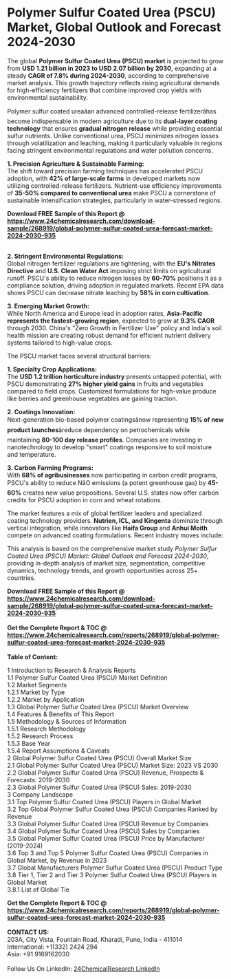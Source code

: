 <h1>Polymer Sulfur Coated Urea (PSCU) Market, Global Outlook and Forecast 2024-2030</h1><p>The global <strong>Polymer Sulfur Coated Urea (PSCU) market</strong> is projected to grow from <strong>USD 1.21 billion in 2023 to USD 2.07 billion by 2030</strong>, expanding at a steady <strong>CAGR of 7.8% during 2024-2030</strong>, according to comprehensive market analysis. This growth trajectory reflects rising agricultural demands for high-efficiency fertilizers that combine improved crop yields with environmental sustainability.</p><p>Polymer sulfur coated ureaâan advanced controlled-release fertilizerâhas become indispensable in modern agriculture due to its <strong>dual-layer coating technology</strong> that ensures <strong>gradual nitrogen release</strong> while providing essential sulfur nutrients. Unlike conventional urea, PSCU minimizes nitrogen losses through volatilization and leaching, making it particularly valuable in regions facing stringent environmental regulations and water pollution concerns.</p><p><strong>1. Precision Agriculture &amp; Sustainable Farming:</strong><br>
The shift toward precision farming techniques has accelerated PSCU adoption, with <strong>42% of large-scale farms</strong> in developed markets now utilizing controlled-release fertilizers. Nutrient-use efficiency improvements of <strong>35-50% compared to conventional urea</strong> make PSCU a cornerstone of sustainable intensification strategies, particularly in water-stressed regions.</p><div><b>Download FREE Sample of this Report @ 
            <a href="https://www.24chemicalresearch.com/download-sample/268919/global-polymer-sulfur-coated-urea-forecast-market-2024-2030-935">
            https://www.24chemicalresearch.com/download-sample/268919/global-polymer-sulfur-coated-urea-forecast-market-2024-2030-935</a></b></div><br><p><strong>2. Stringent Environmental Regulations:</strong><br>
Global nitrogen fertilizer regulations are tightening, with the <strong>EU's Nitrates Directive</strong> and <strong>U.S. Clean Water Act</strong> imposing strict limits on agricultural runoff. PSCU's ability to reduce nitrogen losses by <strong>60-70%</strong> positions it as a compliance solution, driving adoption in regulated markets. Recent EPA data shows PSCU can decrease nitrate leaching by <strong>58% in corn cultivation</strong>.</p><p><strong>3. Emerging Market Growth:</strong><br>
While North America and Europe lead in adoption rates, <strong>Asia-Pacific represents the fastest-growing region</strong>, expected to grow at <strong>9.3% CAGR</strong> through 2030. China's "Zero Growth in Fertilizer Use" policy and India's soil health mission are creating robust demand for efficient nutrient delivery systems tailored to high-value crops.</p><p>The PSCU market faces several structural barriers:</p><p><strong>1. Specialty Crop Applications:</strong><br>
The <strong>USD 1.2 trillion horticulture industry</strong> presents untapped potential, with PSCU demonstrating <strong>27% higher yield gains</strong> in fruits and vegetables compared to field crops. Customized formulations for high-value produce like berries and greenhouse vegetables are gaining traction.</p><p><strong>2. Coatings Innovation:</strong><br>
Next-generation bio-based polymer coatingsânow representing <strong>15% of new product launches</strong>âreduce dependency on petrochemicals while maintaining <strong>80-100 day release profiles</strong>. Companies are investing in nanotechnology to develop "smart" coatings responsive to soil moisture and temperature.</p><p><strong>3. Carbon Farming Programs:</strong><br>
With <strong>68% of agribusinesses</strong> now participating in carbon credit programs, PSCU's ability to reduce NâO emissions (a potent greenhouse gas) by <strong>45-60%</strong> creates new value propositions. Several U.S. states now offer carbon credits for PSCU adoption in corn and wheat rotations.</p><p>The market features a mix of global fertilizer leaders and specialized coating technology providers. <strong>Nutrien, ICL, and Kingenta</strong> dominate through vertical integration, while innovators like <strong>Haifa Group</strong> and <strong>Anhui Moith</strong> compete on advanced coating formulations. Recent industry moves include:</p><p>This analysis is based on the comprehensive market study <em>Polymer Sulfur Coated Urea (PSCU) Market: Global Outlook and Forecast 2024-2030</em>, providing in-depth analysis of market size, segmentation, competitive dynamics, technology trends, and growth opportunities across 25+ countries.</p><div><b>Download FREE Sample of this Report @ 
            <a href="https://www.24chemicalresearch.com/download-sample/268919/global-polymer-sulfur-coated-urea-forecast-market-2024-2030-935">
            https://www.24chemicalresearch.com/download-sample/268919/global-polymer-sulfur-coated-urea-forecast-market-2024-2030-935</a></b></div><br><div><b>Get the Complete Report & TOC @ 
            <a href="https://www.24chemicalresearch.com/reports/268919/global-polymer-sulfur-coated-urea-forecast-market-2024-2030-935">
            https://www.24chemicalresearch.com/reports/268919/global-polymer-sulfur-coated-urea-forecast-market-2024-2030-935</a></b></div><br>
            <b>Table of Content:</b><p>1 Introduction to Research & Analysis Reports<br />
    1.1 Polymer Sulfur Coated Urea (PSCU) Market Definition<br />
    1.2 Market Segments<br />
        1.2.1 Market by Type<br />
        1.2.2 Market by Application<br />
    1.3 Global Polymer Sulfur Coated Urea (PSCU) Market Overview<br />
    1.4 Features & Benefits of This Report<br />
    1.5 Methodology & Sources of Information<br />
        1.5.1 Research Methodology<br />
        1.5.2 Research Process<br />
        1.5.3 Base Year<br />
        1.5.4 Report Assumptions & Caveats<br />
2 Global Polymer Sulfur Coated Urea (PSCU) Overall Market Size<br />
    2.1 Global Polymer Sulfur Coated Urea (PSCU) Market Size: 2023 VS 2030<br />
    2.2 Global Polymer Sulfur Coated Urea (PSCU) Revenue, Prospects & Forecasts: 2019-2030<br />
    2.3 Global Polymer Sulfur Coated Urea (PSCU) Sales: 2019-2030<br />
3 Company Landscape<br />
    3.1 Top Polymer Sulfur Coated Urea (PSCU) Players in Global Market<br />
    3.2 Top Global Polymer Sulfur Coated Urea (PSCU) Companies Ranked by Revenue<br />
    3.3 Global Polymer Sulfur Coated Urea (PSCU) Revenue by Companies<br />
    3.4 Global Polymer Sulfur Coated Urea (PSCU) Sales by Companies<br />
    3.5 Global Polymer Sulfur Coated Urea (PSCU) Price by Manufacturer (2019-2024)<br />
    3.6 Top 3 and Top 5 Polymer Sulfur Coated Urea (PSCU) Companies in Global Market, by Revenue in 2023<br />
    3.7 Global Manufacturers Polymer Sulfur Coated Urea (PSCU) Product Type<br />
    3.8 Tier 1, Tier 2 and Tier 3 Polymer Sulfur Coated Urea (PSCU) Players in Global Market<br />
        3.8.1 List of Global Tie</p><div><b>Get the Complete Report & TOC @ 
            <a href="https://www.24chemicalresearch.com/reports/268919/global-polymer-sulfur-coated-urea-forecast-market-2024-2030-935">
            https://www.24chemicalresearch.com/reports/268919/global-polymer-sulfur-coated-urea-forecast-market-2024-2030-935</a></b></div><br><b>CONTACT US:</b><br>
            203A, City Vista, Fountain Road, Kharadi, Pune, India - 411014<br>
            International: +1(332) 2424 294<br>
            Asia: +91 9169162030 <br><br>
            Follow Us On LinkedIn: <a href="https://www.linkedin.com/company/24chemicalresearch/">24ChemicalResearch LinkedIn</a>
